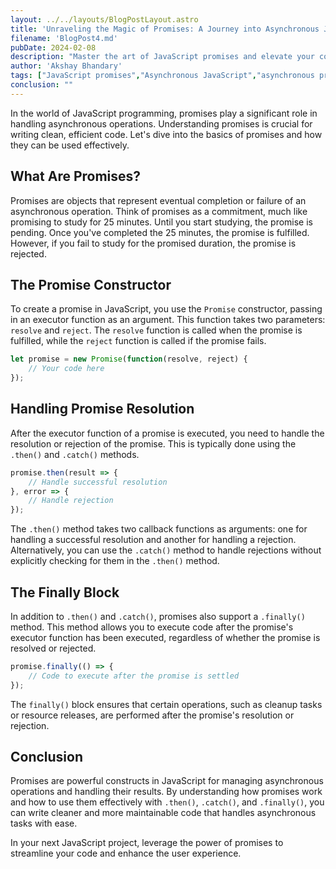 ```yaml
---
layout: ../../layouts/BlogPostLayout.astro
title: 'Unraveling the Magic of Promises: A Journey into Asynchronous JavaScript'
filename: 'BlogPost4.md'
pubDate: 2024-02-08
description: "Master the art of JavaScript promises and elevate your coding skills with our detailed guide. Understand the core concepts of promises as objects that encapsulate the completion or failure of asynchronous operations. Learn how to create, resolve, and manage promises using the `.then()`, `.catch()`, and `.finally()` methods for robust and efficient code. Dive into our tutorial to harness the power of promises and streamline your asynchronous programming in JavaScript."
author: 'Akshay Bhandary'
tags: ["JavaScript promises","Asynchronous JavaScript","asynchronous programming best practices"]
conclusion: ""
---
```


In the world of JavaScript programming, promises play a significant role in handling asynchronous operations. Understanding promises is crucial for writing clean, efficient code. Let's dive into the basics of promises and how they can be used effectively.

## What Are Promises?

Promises are objects that represent eventual completion or failure of an asynchronous operation. Think of promises as a commitment, much like promising to study for 25 minutes. Until you start studying, the promise is pending. Once you've completed the 25 minutes, the promise is fulfilled. However, if you fail to study for the promised duration, the promise is rejected.

## The Promise Constructor

To create a promise in JavaScript, you use the `Promise` constructor, passing in an executor function as an argument. This function takes two parameters: `resolve` and `reject`. The `resolve` function is called when the promise is fulfilled, while the `reject` function is called if the promise fails.

```javascript
let promise = new Promise(function(resolve, reject) {
    // Your code here
});
```

## Handling Promise Resolution

After the executor function of a promise is executed, you need to handle the resolution or rejection of the promise. This is typically done using the `.then()` and `.catch()` methods.

```javascript
promise.then(result => {
    // Handle successful resolution
}, error => {
    // Handle rejection
});
```

The `.then()` method takes two callback functions as arguments: one for handling a successful resolution and another for handling a rejection. Alternatively, you can use the `.catch()` method to handle rejections without explicitly checking for them in the `.then()` method.

## The Finally Block

In addition to `.then()` and `.catch()`, promises also support a `.finally()` method. This method allows you to execute code after the promise's executor function has been executed, regardless of whether the promise is resolved or rejected.

```javascript
promise.finally(() => {
    // Code to execute after the promise is settled
});
```

The `finally()` block ensures that certain operations, such as cleanup tasks or resource releases, are performed after the promise's resolution or rejection.

## Conclusion

Promises are powerful constructs in JavaScript for managing asynchronous operations and handling their results. By understanding how promises work and how to use them effectively with `.then()`, `.catch()`, and `.finally()`, you can write cleaner and more maintainable code that handles asynchronous tasks with ease.

In your next JavaScript project, leverage the power of promises to streamline your code and enhance the user experience.

